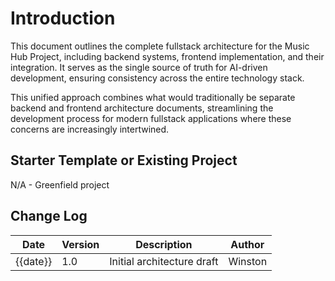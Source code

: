# Introduction

This document outlines the complete fullstack architecture for the Music Hub Project, including backend systems, frontend implementation, and their integration. It serves as the single source of truth for AI-driven development, ensuring consistency across the entire technology stack.

This unified approach combines what would traditionally be separate backend and frontend architecture documents, streamlining the development process for modern fullstack applications where these concerns are increasingly intertwined.

## Starter Template or Existing Project

N/A - Greenfield project

## Change Log

| Date | Version | Description | Author |
| --- | --- | --- | --- |
| {{date}} | 1.0 | Initial architecture draft | Winston |

